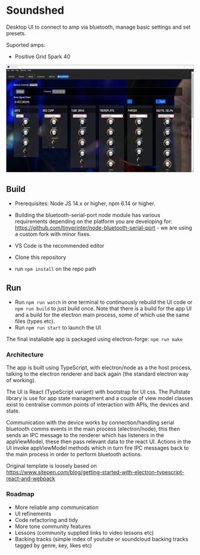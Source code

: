 # Soundshed

Desktop UI to connect to amp via bluetooth, manage basic settings and set presets.

Suported amps:
- Positive Grid Spark 40

![](docs/screens/ui.png)

## Build

- Prerequisites: Node JS 14.x or higher, npm 6.14 or higher. 

- Building the bluetooth-serial-port node module has various requirements depending on the platform you are developing for: https://github.com/tinyprinter/node-bluetooth-serial-port - we are using a custom fork with minor fixes.

- VS Code is the recommended editor

- Clone this repository
- run `npm install` on the repo path

## Run
- Run `npm run watch` in one terminal to continuously rebuild the UI code or `npm run build` to just build once. Note that there is a build for the app UI and a build for the electron main process, some of which use the same files (types etc).
- Run `npm run start` to launch the UI


The final installable app is packaged using electron-forge:
`npm run make`

### Architecture
The app is built using TypeScript, with electron/node as a the host process, talking to the electron renderer and back again (the standard electron way of working). 

The UI is React (TypeScript variant) with bootstrap for UI css. The Pullstate library is use for app state management and a couple of view model classes exist to centralise common points of interaction with APIs, the devices and state.

Communication with the device works by connection/handling serial bluetooth comms events in the main process (electron/node), this then sends an IPC message to the renderer which has listeners in the appViewModel, these then pass relevant data to the react UI. Actions in the UI invoke appViewModel methods which in turn fire IPC messages back to the main process in order to perform bluetooth actions.

Original template is loosely based on https://www.sitepen.com/blog/getting-started-with-electron-typescript-react-and-webpack

### Roadmap

- More reliable amp communication
- UI refinements
- Code refactoring and tidy
- More tone community features
- Lessons (community supplied links to video lessons etc)
- Backing tracks (simple index of youtube or soundcloud backing tracks tagged by genre, key, likes etc)